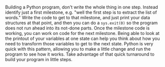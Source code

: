 Building a Python program, don't write the whole thing in one step. Instead identify just a first milestone, e.g. "well the first step is to extract the list of words." Write the code to get to that milestone, and just print your data structures at that point, and then you can do a `sys.exit(0)` so the program does not run ahead into its not-done parts. Once the milestone code is working, you can work on code for the next milestone. Being able to look at the printout of your variables at one state can help you think about how you need to transform those variables to get to the next state. Python is very quick with this pattern, allowing you to make a little change and run the program to see how it works. Take advantage of that quick turnaround to build your program in little steps.
